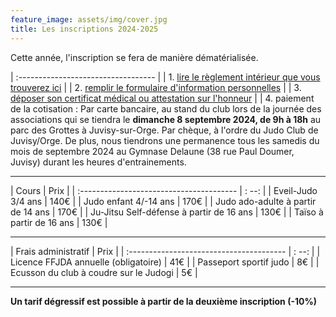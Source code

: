 ```yaml
---
feature_image: assets/img/cover.jpg
title: Les inscriptions 2024-2025
---
```


Cette année, l'inscription se fera de manière dématérialisée.

| :---------------------------------- |
| 1. [lire le règlement intérieur que vous trouverez ici](./assets/file/Reglement_interieur_2024-2025.pdf) |
| 2. [remplir le formulaire d'information personnelles](https://forms.gle/8KV335bMdJK1WLF2A) |
| 3. [déposer son certificat médical ou attestation sur l'honneur](https://forms.gle/wqyugtKmWaqcMosd9) |
| 4. paiement de la cotisation : Par carte bancaire, au stand du club lors de la journée des associations qui se tiendra le **dimanche 8 septembre 2024, de 9h à 18h** au parc des Grottes à Juvisy-sur-Orge. Par chèque, à l'ordre du Judo Club de Juvisy/Orge. De plus, nous tiendrons une permanence tous les samedis du mois de septembre 2024 au Gymnase Delaune (38 rue Paul Doumer, Juvisy) durant les heures d'entrainements.

--- 

| Cours                                    |  Prix |
| :--------------------------------------- | : --: |
| Eveil-Judo 3/4 ans                       | 140€  |
| Judo enfant 4/-14 ans                    | 170€  |
| Judo ado-adulte à partir de 14 ans       | 170€  |
| Ju-Jitsu Self-défense à partir de 16 ans | 130€  |
| Taïso à partir de 16 ans                 | 130€  |

---

| Frais administratif                      | Prix  |
| :--------------------------------------- | : --: |
| Licence FFJDA annuelle (obligatoire)     | 41€   |
| Passeport sportif judo                   | 8€    |
| Ecusson du club à coudre sur le Judogi   | 5€    |

--- 

**Un tarif dégressif est possible à partir de la deuxième inscription (-10%)**